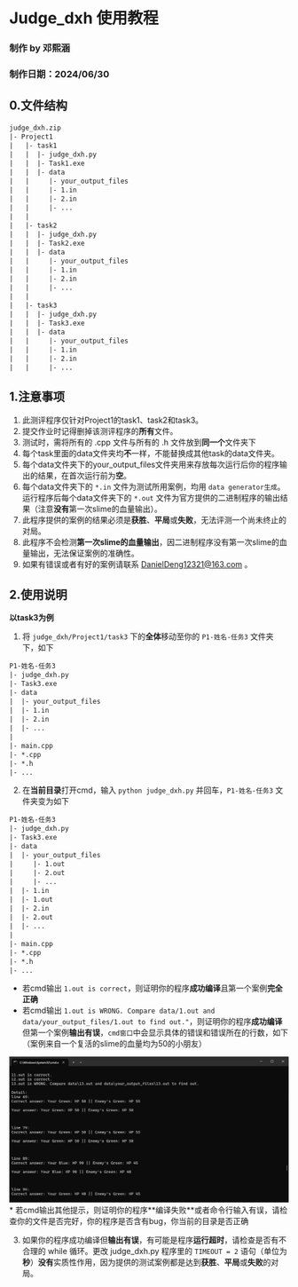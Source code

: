 # Judge_dxh 使用教程
### 制作 by 邓熙涵
### 制作日期：2024/06/30

## 0.文件结构
```
judge_dxh.zip
|- Project1
|   |- task1
|   |  |- judge_dxh.py
|   |  |- Task1.exe
|   |  |- data
|   |     |- your_output_files
|   |     |- 1.in
|   |     |- 2.in
|   |     |- ...
|   |
|   |- task2
|   |  |- judge_dxh.py
|   |  |- Task2.exe
|   |  |- data
|   |     |- your_output_files
|   |     |- 1.in
|   |     |- 2.in
|   |     |- ...
|   |
|   |- task3
|   |  |- judge_dxh.py
|   |  |- Task3.exe
|   |  |- data
|   |     |- your_output_files
|   |     |- 1.in
|   |     |- 2.in
|   |     |- ...
```
## 1.注意事项
1. 此测评程序仅针对Project1的task1、task2和task3。
2. 提交作业时记得删掉该测评程序的**所有**文件。
3. 测试时，需将所有的 .cpp 文件与所有的 .h 文件放到**同一个**文件夹下
4. 每个task里面的data文件夹均**不**一样，不能替换成其他task的data文件夹。
5. 每个data文件夹下的your_output_files文件夹用来存放每次运行后你的程序输出的结果，在首次运行前为**空**。
6. 每个data文件夹下的 `*.in` 文件为测试所用案例，均用 `data generator生成`。运行程序后每个data文件夹下的 `*.out` 文件为官方提供的二进制程序的输出结果（注意**没有**第一次slime的血量输出）。
7. 此程序提供的案例的结果必须是**获胜**、**平局**或**失败**，无法评测一个尚未终止的对局。
8. 此程序不会检测**第一次slime的血量输出**，因二进制程序没有第一次slime的血量输出，无法保证案例的准确性。
9. 如果有错误或者有好的案例请联系 DanielDeng12321@163.com 。

## 2.使用说明
**以task3为例**
1. 将 `judge_dxh/Project1/task3` 下的**全体**移动至你的 `P1-姓名-任务3` 文件夹下，如下
```
P1-姓名-任务3
|- judge_dxh.py
|- Task3.exe
|- data
|  |- your_output_files
|  |- 1.in
|  |- 2.in
|  |- ...
|
|- main.cpp
|- *.cpp
|- *.h
|- ...
```
2. 在**当前目录**打开cmd，输入 `python judge_dxh.py` 并回车，`P1-姓名-任务3` 文件夹变为如下
```
P1-姓名-任务3
|- judge_dxh.py
|- Task3.exe
|- data
|  |- your_output_files
|     |- 1.out
|     |- 2.out
|     |- ...
|  |- 1.in
|  |- 1.out
|  |- 2.in
|  |- 2.out
|  |- ...
|
|- main.cpp
|- *.cpp
|- *.h
|- ...
```
* 若cmd输出 `1.out is correct`，则证明你的程序**成功编译**且第一个案例**完全正确**
* 若cmd输出 `1.out is WRONG. Compare data/1.out and data/your_output_files/1.out to find out."`，则证明你的程序**成功编译**但第一个案例**输出有误**，`cmd窗口`中会显示具体的错误和错误所在的行数，如下（案例来自一个复活的slime的血量均为50的小朋友）
<img src="..\\pic\\cmd_wrong_answer.png">
* 若cmd输出其他提示，则证明你的程序**编译失败**或者命令行输入有误，请检查你的文件是否完好，你的程序是否含有bug，你当前的目录是否正确

3. 如果你的程序成功编译但**输出有误**，有可能是程序**运行超时**，请检查是否有不合理的 while 循环。更改 judge_dxh.py 程序里的 `TIMEOUT = 2` 语句（单位为**秒**）**没有**实质性作用，因为提供的测试案例都是达到**获胜**、**平局**或**失败**的对局。
